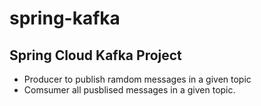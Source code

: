 # spring-kafka

## Spring Cloud Kafka Project

- Producer to publish ramdom messages in a given topic
- Comsumer all pusblised messages in a given topic.

